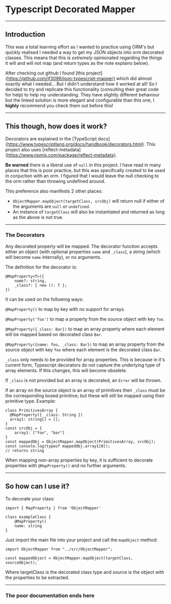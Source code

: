 # Typescript Decorated Mapper
___
## Introduction
This was a total learning effort as I wanted to practice using ORM's but quickly realised I needed
a way to get my JSON objects into orm decorated classes. This means that this is *extremely* opinionated regarding the things it will and will not map (and return types as the note explains below).

After checking out github I found [this project]{https://github.com/jf3096/json-typescript-mapper} which
did almost exactly what I needed... But I didn't understand how it worked at all! So I decided to
try and replicate this functionality (consulting their great code for help) to help my understanding.
They have slightly different behaviour but the linked solution is more elegant and configurable than
this one, I **highly** recommend you check them out before this!
___
## This though, how does it work?
Decorators are explained in the [TypeScript docs]{https://www.typescriptlang.org/docs/handbook/decorators.html}.
This project also uses [reflect-metadata]{https://www.npmjs.com/package/reflect-metadata}.

**Be warned** there is a liberal use of `null` in this project. I have read in many places that this is poor practice, but this was specifically created to be used in conjuction with an orm. I figured that I would leave the null checking to the orm rather than throwing undefined around.

This preference also manifests 2 other places:

* `ObjectMapper.mapObject(targetClass, srcObj)` will return null if either of the arguments are `null` or `undefined`.
* An instance of `targetClass` will also be instantiated and returned as long as the above is not true.
___

### The Decorators
Any decorated property will be mapped. The decorator function accepts either an object (with optional properties `name` and `_class`), a string (which will become `name` internally), or no arguments.

The definition for the decorator is:
```
@MapProperty<T>({
    name?: string,
    _class?: { new (): T };
})
```
It can be used on the following ways:

`@MapProperty()` to map by key with no support for arrays.

`@MapProperty('foo')` to map a property from the source object with key `foo`.

`@MapProperty({_class: Bar})` to map an array property where each element will be mapped based on decorated class `Bar`.

`@MapProperty({name: foo, _class: Bar})` to map an array property from the source object with key `foo` where each element is the decorated class `Bar`.

`_class` only needs to be provided for array properties. This is because in it's current form, Typescript decorators do not capture the underlying type of array elements. If this changes, this will become obselete.

If `_class` is not provided but an array is decorated, an `Error` will be thrown.

If an array on the source object is an array of primitives then `_class` must be the corresponding boxed primitive; but these will still be mapped using their primitive type. Example:
```
class PrimitivesArray {
  @MapProperty({ _class: String })
  array1: string[] = [];
}
const srcObj = {
    array1: ["foo", "bar"]
}
const mappedObj = ObjectMapper.mapObject(PrimitivesArray, srcObj);
const console.log(typeof mappedObj.array1[0]);
// returns string
```
When mapping non-array properties by key, it is sufficient to decorate properties with `@MapProperty()` and no further arguments.
___

## So how can **I** use it?
To decorate your class:
```
import { MapProperty } from 'ObjectMapper'

class exampleClass {
    @MapProperty()
    name: string
}

```
Just import the main file into your project and call the `mapObject` method:
```
import ObjectMapper from "../src/ObjectMapper";

const mappedObject = ObjectMapper.mapObject(targetClass, sourceObject);
```
Where targetClass is the decorated class type and source is the object with the properties to be extracted.
___
### The poor documentation ends here
